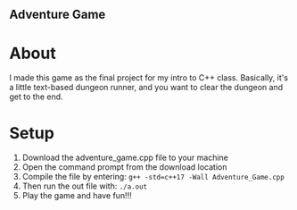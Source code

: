 ## Adventure Game

# About
I made this game as the final project for my intro to C++ class. Basically, it's a little text-based dungeon runner, and you want to clear the dungeon and get to the end. 

# Setup
1. Download the adventure_game.cpp file to your machine
2. Open the command prompt from the download location
3. Compile the file by entering:
   `g++ -std=c++17 -Wall Adventure_Game.cpp`
4. Then run the out file with:
   `./a.out `
5. Play the game and have fun!!!
